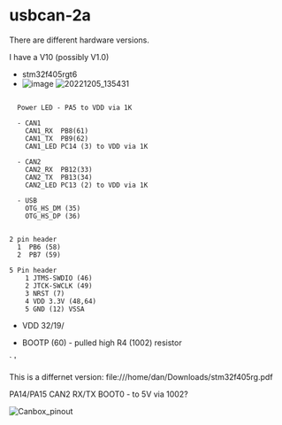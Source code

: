 # usbcan-2a

There are different hardware versions.

I have a V10 (possibly V1.0)
- stm32f405rgt6
- ![image](https://user-images.githubusercontent.com/202906/206101957-122900dd-355b-4a2c-a94b-1589caf2a225.png)
![20221205_135431](https://user-images.githubusercontent.com/202906/206123658-cdc6560a-6f11-4b73-b314-c40d167faf52.jpg)

```

  Power LED - PA5 to VDD via 1K  

  - CAN1
    CAN1_RX  PB8(61) 
    CAN1_TX  PB9(62)
    CAN1_LED PC14 (3) to VDD via 1K  
 
  - CAN2
    CAN2_RX  PB12(33)   
    CAN2_TX  PB13(34)  
    CAN2_LED PC13 (2) to VDD via 1K  

  - USB   
    OTG_HS_DM (35)
    OTG_HS_DP (36)
    

2 pin header
  1  PB6 (58)
  2  PB7 (59)
  
5 Pin header 
    1 JTMS-SWDIO (46)
    2 JTCK-SWCLK (49) 
    3 NRST (7)
    4 VDD 3.3V (48,64) 
    5 GND (12) VSSA 
``` 
- VDD
  32/19/
  
- BOOTP (60) - pulled high R4 (1002) resistor  
  
` 
'
 
This is a differnet version:
file:///home/dan/Downloads/stm32f405rg.pdf

PA14/PA15  CAN2 RX/TX
BOOT0 - to 5V via 1002? 

![Canbox_pinout](https://user-images.githubusercontent.com/202906/206101834-f6d3da47-ff25-47eb-8c5c-5ccb53f401a9.png)


